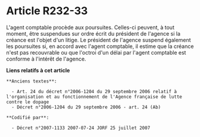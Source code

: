 # Article R232-33

L'agent comptable procède aux poursuites. Celles-ci peuvent, à tout moment, être suspendues sur ordre écrit du président de
l'agence si la créance est l'objet d'un litige. Le président de l'agence suspend également les poursuites si, en accord avec
l'agent comptable, il estime que la créance n'est pas recouvrable ou que l'octroi d'un délai par l'agent comptable est
conforme à l'intérêt de l'agence.

**Liens relatifs à cet article**

	**Anciens textes**:

	  - Art. 24 du décret n°2006-1204 du 29 septembre 2006 relatif à l'organisation et au fonctionnement de l'Agence française de lutte contre le dopage
	  - Décret n°2006-1204 du 29 septembre 2006 - art. 24 (Ab)

	**Codifié par**:

	  - Décret n°2007-1133 2007-07-24 JORF 25 juillet 2007
